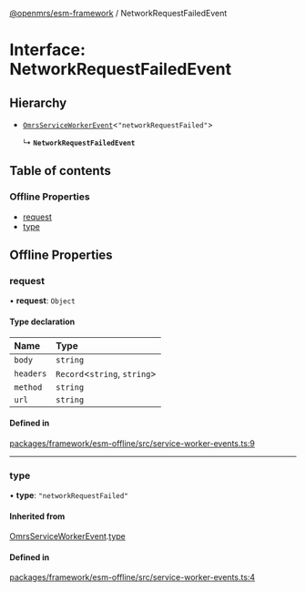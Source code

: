 [@openmrs/esm-framework](../API.md) / NetworkRequestFailedEvent

# Interface: NetworkRequestFailedEvent

## Hierarchy

- [`OmrsServiceWorkerEvent`](OmrsServiceWorkerEvent.md)<``"networkRequestFailed"``\>

  ↳ **`NetworkRequestFailedEvent`**

## Table of contents

### Offline Properties

- [request](NetworkRequestFailedEvent.md#request)
- [type](NetworkRequestFailedEvent.md#type)

## Offline Properties

### request

• **request**: `Object`

#### Type declaration

| Name | Type |
| :------ | :------ |
| `body` | `string` |
| `headers` | `Record`<`string`, `string`\> |
| `method` | `string` |
| `url` | `string` |

#### Defined in

[packages/framework/esm-offline/src/service-worker-events.ts:9](https://github.com/openmrs/openmrs-esm-core/blob/master/packages/framework/esm-offline/src/service-worker-events.ts#L9)

___

### type

• **type**: ``"networkRequestFailed"``

#### Inherited from

[OmrsServiceWorkerEvent](OmrsServiceWorkerEvent.md).[type](OmrsServiceWorkerEvent.md#type)

#### Defined in

[packages/framework/esm-offline/src/service-worker-events.ts:4](https://github.com/openmrs/openmrs-esm-core/blob/master/packages/framework/esm-offline/src/service-worker-events.ts#L4)
